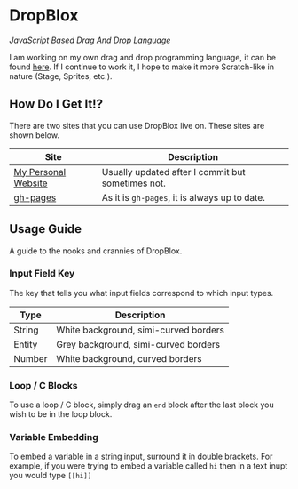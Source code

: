 # DropBlox
*JavaScript Based Drag And Drop Language*

I am working on my own drag and drop programming language, it can be found [here](http://www.ianmorrill.com/dropblox). If I continue to work it, I hope to make it more Scratch-like in nature (Stage, Sprites, etc.).

## How Do I Get It!?
There are two sites that you can use DropBlox live on. These sites are shown below.

Site | Description
--- | ---
[My Personal Website](http://www.ianmorrill.com/dropblox) | Usually updated after I commit but sometimes not.
[gh-pages](http://iwotastic.github.io/DropBlox) | As it is `gh-pages`, it is always up to date.

## Usage Guide
A guide to the nooks and crannies of DropBlox.

### Input Field Key
The key that tells you what input fields correspond to which input types.

Type | Description
--- | ---
String | White background, simi-curved borders
Entity | Grey background, simi-curved borders
Number | White background, curved borders

### Loop / C Blocks
To use a loop / C block, simply drag an `end` block after the last block you wish to be in the loop block.

### Variable Embedding
To embed a variable in a string input, surround it in double brackets. For example, if you were trying to embed a variable called `hi` then in a text inupt you would type `[[hi]]`
